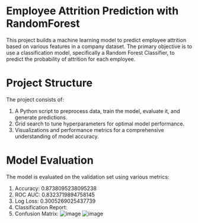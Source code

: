 # Employee Attrition Prediction with RandomForest

This project builds a machine learning model to predict employee attrition based on various features in a company dataset. The primary objective is to use a classification model, specifically a Random Forest Classifier, to predict the probability of attrition for each employee.

# Project Structure
The project consists of:
1. A Python script to preprocess data, train the model, evaluate it, and generate predictions.
2. Grid search to tune hyperparameters for optimal model performance.
3. Visualizations and performance metrics for a comprehensive understanding of model accuracy.

# Model Evaluation
The model is evaluated on the validation set using various metrics:

1. Accuracy: 0.8738095238095238
2. ROC AUC: 0.8323719894758145
3. Log Loss:  0.3005269025437739
4. Classification Report:
5. Confusion Matrix:
![image](https://github.com/user-attachments/assets/a8892397-5658-458d-84dd-da09d90504ad)
![image](https://github.com/user-attachments/assets/0c051720-4368-4cb1-b5ac-71a18a8b3831)

